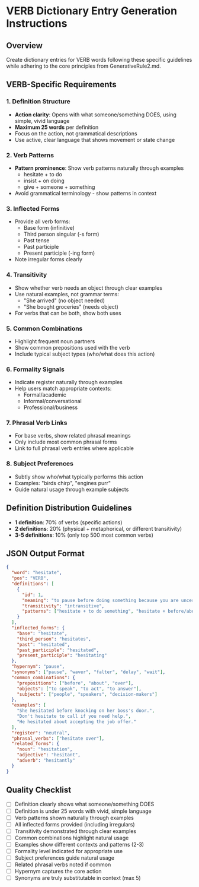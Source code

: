 # VERB Dictionary Entry Generation Instructions

## Overview
Create dictionary entries for VERB words following these specific guidelines while adhering to the core principles from GenerativeRule2.md.

## VERB-Specific Requirements

### 1. Definition Structure
- **Action clarity**: Opens with what someone/something DOES, using simple, vivid language
- **Maximum 25 words** per definition
- Focus on the action, not grammatical descriptions
- Use active, clear language that shows movement or state change

### 2. Verb Patterns
- **Pattern prominence**: Show verb patterns naturally through examples
  - hesitate + to do
  - insist + on doing  
  - give + someone + something
- Avoid grammatical terminology - show patterns in context

### 3. Inflected Forms
- Provide all verb forms:
  - Base form (infinitive)
  - Third person singular (-s form)
  - Past tense
  - Past participle
  - Present participle (-ing form)
- Note irregular forms clearly

### 4. Transitivity
- Show whether verb needs an object through clear examples
- Use natural examples, not grammar terms:
  - "She arrived" (no object needed)
  - "She bought groceries" (needs object)
- For verbs that can be both, show both uses

### 5. Common Combinations
- Highlight frequent noun partners
- Show common prepositions used with the verb
- Include typical subject types (who/what does this action)

### 6. Formality Signals
- Indicate register naturally through examples
- Help users match appropriate contexts:
  - Formal/academic
  - Informal/conversational
  - Professional/business

### 7. Phrasal Verb Links
- For base verbs, show related phrasal meanings
- Only include most common phrasal forms
- Link to full phrasal verb entries where applicable

### 8. Subject Preferences
- Subtly show who/what typically performs this action
- Examples: "birds chirp", "engines purr"
- Guide natural usage through example subjects

## Definition Distribution Guidelines
- **1 definition**: 70% of verbs (specific actions)
- **2 definitions**: 20% (physical + metaphorical, or different transitivity)
- **3-5 definitions**: 10% (only top 500 most common verbs)

## JSON Output Format
```json
{
  "word": "hesitate",
  "pos": "VERB",
  "definitions": [
    {
      "id": 1,
      "meaning": "to pause before doing something because you are uncertain or nervous",
      "transitivity": "intransitive",
      "patterns": ["hesitate + to do something", "hesitate + before/about something"]
    }
  ],
  "inflected_forms": {
    "base": "hesitate",
    "third_person": "hesitates",
    "past": "hesitated",
    "past_participle": "hesitated",
    "present_participle": "hesitating"
  },
  "hypernym": "pause",
  "synonyms": ["pause", "waver", "falter", "delay", "wait"],
  "common_combinations": {
    "prepositions": ["before", "about", "over"],
    "objects": ["to speak", "to act", "to answer"],
    "subjects": ["people", "speakers", "decision-makers"]
  },
  "examples": [
    "She hesitated before knocking on her boss's door.",
    "Don't hesitate to call if you need help.",
    "He hesitated about accepting the job offer."
  ],
  "register": "neutral",
  "phrasal_verbs": ["hesitate over"],
  "related_forms": {
    "noun": "hesitation",
    "adjective": "hesitant",
    "adverb": "hesitantly"
  }
}
```

## Quality Checklist
- [ ] Definition clearly shows what someone/something DOES
- [ ] Definition is under 25 words with vivid, simple language
- [ ] Verb patterns shown naturally through examples
- [ ] All inflected forms provided (including irregulars)
- [ ] Transitivity demonstrated through clear examples
- [ ] Common combinations highlight natural usage
- [ ] Examples show different contexts and patterns (2-3)
- [ ] Formality level indicated for appropriate use
- [ ] Subject preferences guide natural usage
- [ ] Related phrasal verbs noted if common
- [ ] Hypernym captures the core action
- [ ] Synonyms are truly substitutable in context (max 5)